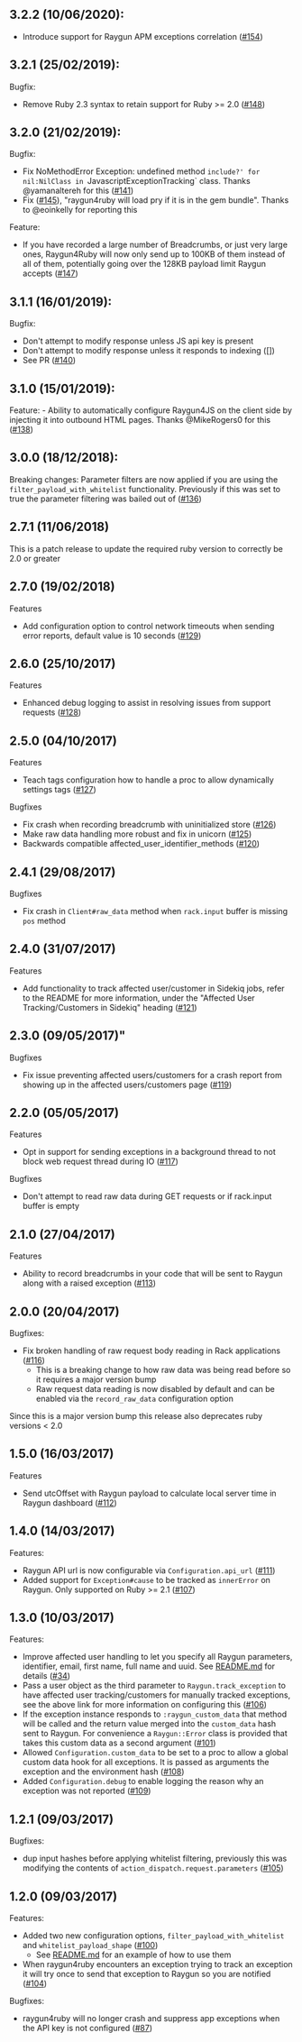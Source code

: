 ## 3.2.2 (10/06/2020):
  - Introduce support for Raygun APM exceptions correlation ([#154](https://github.com/MindscapeHQ/raygun4ruby/pull/154))

## 3.2.1 (25/02/2019):
Bugfix:
  - Remove Ruby 2.3 syntax to retain support for Ruby >= 2.0 ([#148](https://github.com/MindscapeHQ/raygun4ruby/pull/148))

## 3.2.0 (21/02/2019):
Bugfix:
  - Fix NoMethodError Exception: undefined method `include?' for nil:NilClass in `JavascriptExceptionTracking` class. Thanks @yamanaltereh for this ([#141](https://github.com/MindscapeHQ/raygun4ruby/pull/141))
  - Fix ([#145](https://github.com/MindscapeHQ/raygun4ruby/issues/145)), "raygun4ruby will load pry if it is in the gem bundle". Thanks to @eoinkelly for reporting this

Feature:
  - If you have recorded a large number of Breadcrumbs, or just very large ones, Raygun4Ruby will now only send up to 100KB of them instead of all of them, potentially going over the 128KB payload limit Raygun accepts ([#147](https://github.com/MindscapeHQ/raygun4ruby/pull/147))

## 3.1.1 (16/01/2019):
Bugfix:
  - Don't attempt to modify response unless JS api key is present
  - Don't attempt to modify response unless it responds to indexing ([])
  - See PR ([#140](https://github.com/MindscapeHQ/raygun4ruby/pull/140))

## 3.1.0 (15/01/2019):

Feature:
    - Ability to automatically configure Raygun4JS on the client side by injecting it into outbound HTML pages. Thanks @MikeRogers0 for this ([#138](https://github.com/MindscapeHQ/raygun4ruby/pull/138))

## 3.0.0 (18/12/2018):
  Breaking changes:
    Parameter filters are now applied if you are using the `filter_payload_with_whitelist` functionality. Previously if this was set to true the parameter filtering was bailed out of ([#136](https://github.com/MindscapeHQ/raygun4ruby/pull/136/files))

## 2.7.1 (11/06/2018)
  This is a patch release to update the required ruby version to correctly be 2.0 or greater

## 2.7.0 (19/02/2018)

Features
 - Add configuration option to control network timeouts when sending error reports, default value is 10 seconds ([#129](https://github.com/MindscapeHQ/raygun4ruby/pull/129))

## 2.6.0 (25/10/2017)

Features
  - Enhanced debug logging to assist in resolving issues from support requests ([#128](https://github.com/MindscapeHQ/raygun4ruby/pull/128))

## 2.5.0 (04/10/2017)

Features
  - Teach tags configuration how to handle a proc to allow dynamically settings tags ([#127](https://github.com/MindscapeHQ/raygun4ruby/pull/127))

Bugfixes
  - Fix crash when recording breadcrumb with uninitialized store ([#126](https://github.com/MindscapeHQ/raygun4ruby/pull/126))
  - Make raw data handling more robust and fix in unicorn ([#125](https://github.com/MindscapeHQ/raygun4ruby/pull/125))
  - Backwards compatible affected_user_identifier_methods ([#120](https://github.com/MindscapeHQ/raygun4ruby/pull/120))

## 2.4.1 (29/08/2017)

Bugfixes
  - Fix crash in `Client#raw_data` method when `rack.input` buffer is missing `pos` method

## 2.4.0 (31/07/2017)

Features
  - Add functionality to track affected user/customer in Sidekiq jobs, refer to the README for more information, under the "Affected User Tracking/Customers in Sidekiq" heading ([#121](https://github.com/MindscapeHQ/raygun4ruby/pull/121))

## 2.3.0 (09/05/2017)"

Bugfixes
  - Fix issue preventing affected users/customers for a crash report from showing up in the affected users/customers page ([#119](https://github.com/MindscapeHQ/raygun4ruby/pull/119))

## 2.2.0 (05/05/2017)

Features
  - Opt in support for sending exceptions in a background thread to not block web request thread during IO ([#117](https://github.com/MindscapeHQ/raygun4ruby/pull/117))

Bugfixes
 - Don't attempt to read raw data during GET requests or if rack.input buffer is empty

## 2.1.0 (27/04/2017)

Features
  - Ability to record breadcrumbs in your code that will be sent to Raygun along with a raised exception ([#113](https://github.com/MindscapeHQ/raygun4ruby/pull/113))

## 2.0.0 (20/04/2017)

Bugfixes:
  - Fix broken handling of raw request body reading in Rack applications ([#116](https://github.com/MindscapeHQ/raygun4ruby/pull/116))
    - This is a breaking change to how raw data was being read before so it requires a major version bump
    - Raw request data reading is now disabled by default and can be enabled via the `record_raw_data` configuration option
    
Since this is a major version bump this release also deprecates ruby versions < 2.0

## 1.5.0 (16/03/2017)

Features
  - Send utcOffset with Raygun payload to calculate local server time in Raygun dashboard ([#112](https://github.com/MindscapeHQ/raygun4ruby/pull/112))

## 1.4.0 (14/03/2017)

Features:
  - Raygun API url is now configurable via `Configuration.api_url` ([#111](https://github.com/MindscapeHQ/raygun4ruby/pull/111))
  - Added support for `Exception#cause` to be tracked as `innerError` on Raygun. Only supported on Ruby >= 2.1 ([#107](https://github.com/MindscapeHQ/raygun4ruby/pull/107))

## 1.3.0 (10/03/2017)

Features:
  - Improve affected user handling to let you specify all Raygun parameters, identifier, email, first name, full name and uuid. See [README.md](https://github.com/MindscapeHQ/raygun4ruby#affected-user-tracking) for details ([#34](https://github.com/MindscapeHQ/raygun4ruby/pull/34))
  - Pass a user object as the third parameter to `Raygun.track_exception` to have affected user tracking/customers for manually tracked exceptions, see the above link for more information on configuring this ([#106](https://github.com/MindscapeHQ/raygun4ruby/pull/106))
  - If the exception instance responds to `:raygun_custom_data` that method will be called and the return value merged into the `custom_data` hash sent to Raygun. For convenience a `Raygun::Error` class is provided that takes this custom data as a second argument ([#101](https://github.com/MindscapeHQ/raygun4ruby/pull/101))
  - Allowed `Configuration.custom_data` to be set to a proc to allow a global custom data hook for all exceptions. It is passed as arguments the exception and the environment hash ([#108](https://github.com/MindscapeHQ/raygun4ruby/pull/108))
  - Added `Configuration.debug` to enable logging the reason why an exception was not reported ([#109](https://github.com/MindscapeHQ/raygun4ruby/pull/109))

## 1.2.1 (09/03/2017)

Bugfixes:
  - dup input hashes before applying whitelist filtering, previously this was modifying the contents of `action_dispatch.request.parameters` ([#105](https://github.com/MindscapeHQ/raygun4ruby/pull/105))

## 1.2.0 (09/03/2017)

Features:
  - Added two new configuration options, `filter_payload_with_whitelist` and `whitelist_payload_shape` ([#100](https://github.com/MindscapeHQ/raygun4ruby/pull/100))
    - See [README.md](https://github.com/MindscapeHQ/raygun4ruby#filtering-the-payload-by-whitelist) for an example of how to use them
  - When raygun4ruby encounters an exception trying to track an exception it will try once to send that exception to Raygun so you are notified ([#104](https://github.com/MindscapeHQ/raygun4ruby/pull/104))

Bugfixes:
  - raygun4ruby will no longer crash and suppress app exceptions when the API key is not configured ([#87](https://github.com/MindscapeHQ/raygun4ruby/pull/87))
